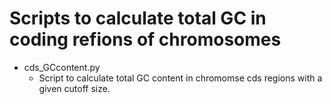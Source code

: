 # Scripts to calculate total GC in coding refions of chromosomes 

* cds_GCcontent.py 
  * Script to calculate total GC content in chromomse cds regions with a given cutoff size.
